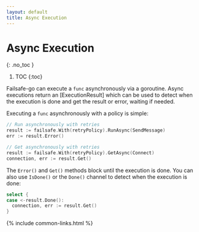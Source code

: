 ```yaml
---
layout: default
title: Async Execution
---
```


# Async Execution
{: .no_toc }

1. TOC
{:toc}

Failsafe-go can execute a `func` asynchronously via a goroutine. Async executions return an [ExecutionResult] which can be used to detect when the execution is done and get the result or error, waiting if needed.

Executing a `func` asynchronously with a policy is simple: 

```go
// Run asynchronously with retries
result := failsafe.With(retryPolicy).RunAsync(SendMessage)
err := result.Error()

// Get asynchronously with retries
result := failsafe.With(retryPolicy).GetAsync(Connect)
connection, err := result.Get()
```

The `Error()` and `Get()` methods block until the execution is done. You can also use `IsDone()` or the `Done()` channel to detect when the execution is done:

```go
select {
case <-result.Done():
  connection, err := result.Get()
}
```

{% include common-links.html %}
